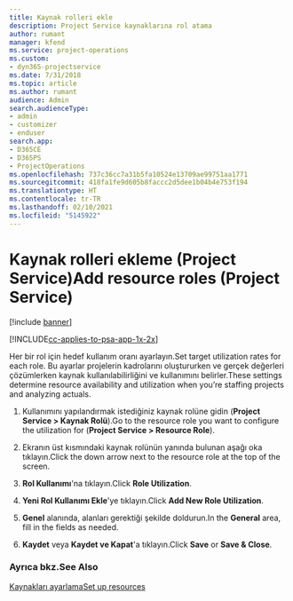 ```yaml
---
title: Kaynak rolleri ekle
description: Project Service kaynaklarına rol atama
author: rumant
manager: kfend
ms.service: project-operations
ms.custom:
- dyn365-projectservice
ms.date: 7/31/2018
ms.topic: article
ms.author: rumant
audience: Admin
search.audienceType:
- admin
- customizer
- enduser
search.app:
- D365CE
- D365PS
- ProjectOperations
ms.openlocfilehash: 737c36cc7a31b5fa10524e13709ae99751aa1771
ms.sourcegitcommit: 418fa1fe9d605b8faccc2d5dee1b04b4e753f194
ms.translationtype: HT
ms.contentlocale: tr-TR
ms.lasthandoff: 02/10/2021
ms.locfileid: "5145922"
---
```

# <a name="add-resource-roles-project-service"></a><span data-ttu-id="d8592-103">Kaynak rolleri ekleme (Project Service)</span><span class="sxs-lookup"><span data-stu-id="d8592-103">Add resource roles (Project Service)</span></span>

[!include [banner](../includes/psa-now-project-operations.md)]

[!INCLUDE[cc-applies-to-psa-app-1x-2x](../includes/cc-applies-to-psa-app-1x-2x.md)]

<span data-ttu-id="d8592-104">Her bir rol için hedef kullanım oranı ayarlayın.</span><span class="sxs-lookup"><span data-stu-id="d8592-104">Set target utilization rates for each role.</span></span> <span data-ttu-id="d8592-105">Bu ayarlar projelerin kadrolarını oluştururken ve gerçek değerleri çözümlerken kaynak kullanılabilirliğini ve kullanımını belirler.</span><span class="sxs-lookup"><span data-stu-id="d8592-105">These settings determine resource availability and utilization when you’re staffing projects and analyzing actuals.</span></span>  
  
1.  <span data-ttu-id="d8592-106">Kullanımını yapılandırmak istediğiniz kaynak rolüne gidin (**Project Service > Kaynak Rolü**).</span><span class="sxs-lookup"><span data-stu-id="d8592-106">Go to the resource role you want to configure the utilization for (**Project Service > Resource Role**).</span></span>  
  
2.  <span data-ttu-id="d8592-107">Ekranın üst kısmındaki kaynak rolünün yanında bulunan aşağı oka tıklayın.</span><span class="sxs-lookup"><span data-stu-id="d8592-107">Click the down arrow next to the resource role at the top of the screen.</span></span>  
  
3.  <span data-ttu-id="d8592-108">**Rol Kullanımı**'na tıklayın.</span><span class="sxs-lookup"><span data-stu-id="d8592-108">Click **Role Utilization**.</span></span>  
  
4.  <span data-ttu-id="d8592-109">**Yeni Rol Kullanımı Ekle**'ye tıklayın.</span><span class="sxs-lookup"><span data-stu-id="d8592-109">Click **Add New Role Utilization**.</span></span>  
  
5.  <span data-ttu-id="d8592-110">**Genel** alanında, alanları gerektiği şekilde doldurun.</span><span class="sxs-lookup"><span data-stu-id="d8592-110">In the **General** area, fill in the fields as needed.</span></span>  
  
6.  <span data-ttu-id="d8592-111">**Kaydet** veya **Kaydet ve Kapat**'a tıklayın.</span><span class="sxs-lookup"><span data-stu-id="d8592-111">Click **Save** or **Save & Close**.</span></span>  
  
### <a name="see-also"></a><span data-ttu-id="d8592-112">Ayrıca bkz.</span><span class="sxs-lookup"><span data-stu-id="d8592-112">See Also</span></span>  
 [<span data-ttu-id="d8592-113">Kaynakları ayarlama</span><span class="sxs-lookup"><span data-stu-id="d8592-113">Set up resources</span></span>](../psa/set-up-resources.md)
